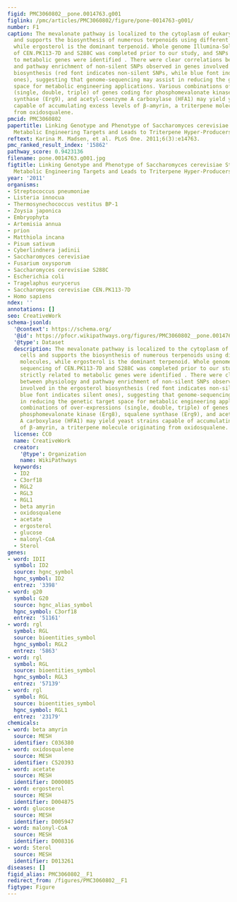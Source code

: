 ```yaml
---
figid: PMC3060802__pone.0014763.g001
figlink: /pmc/articles/PMC3060802/figure/pone-0014763-g001/
number: F1
caption: The mevalonate pathway is localized to the cytoplasm of eukaryotic cells
  and supports the biosynthesis of numerous terpenoids using different precursor molecules,
  while ergosterol is the dominant terpenoid. Whole genome Illumina-Solexa sequencing
  of CEN.PK113-7D and S288C was completed prior to our study, and SNPs strictly related
  to metabolic genes were identified . There were clear correlations between physiology
  and pathway enrichment of non-silent SNPs observed in genes involved in the ergosterol
  biosynthesis (red font indicates non-silent SNPs, while blue font indicates silent
  ones), suggesting that genome-sequencing may assist in reducing the genetic target
  space for metabolic engineering applications. Various combinations of over-expressions
  (single, double, triple) of genes coding for phosphomevalonate kinase (Erg8), squalene
  synthase (Erg9), and acetyl-coenzyme A carboxylase (HFA1) may yield yeast strains
  capable of accumulating excess levels of β-amyrin, a triterpene molecule originating
  from oxidosqualene.
pmcid: PMC3060802
papertitle: Linking Genotype and Phenotype of Saccharomyces cerevisiae Strains Reveals
  Metabolic Engineering Targets and Leads to Triterpene Hyper-Producers.
reftext: Karina M. Madsen, et al. PLoS One. 2011;6(3):e14763.
pmc_ranked_result_index: '15862'
pathway_score: 0.9423136
filename: pone.0014763.g001.jpg
figtitle: Linking Genotype and Phenotype of Saccharomyces cerevisiae Strains Reveals
  Metabolic Engineering Targets and Leads to Triterpene Hyper-Producers
year: '2011'
organisms:
- Streptococcus pneumoniae
- Listeria innocua
- Thermosynechococcus vestitus BP-1
- Zoysia japonica
- Embryophyta
- Artemisia annua
- prion
- Matthiola incana
- Pisum sativum
- Cyberlindnera jadinii
- Saccharomyces cerevisiae
- Fusarium oxysporum
- Saccharomyces cerevisiae S288C
- Escherichia coli
- Tragelaphus eurycerus
- Saccharomyces cerevisiae CEN.PK113-7D
- Homo sapiens
ndex: ''
annotations: []
seo: CreativeWork
schema-jsonld:
  '@context': https://schema.org/
  '@id': https://pfocr.wikipathways.org/figures/PMC3060802__pone.0014763.g001.html
  '@type': Dataset
  description: The mevalonate pathway is localized to the cytoplasm of eukaryotic
    cells and supports the biosynthesis of numerous terpenoids using different precursor
    molecules, while ergosterol is the dominant terpenoid. Whole genome Illumina-Solexa
    sequencing of CEN.PK113-7D and S288C was completed prior to our study, and SNPs
    strictly related to metabolic genes were identified . There were clear correlations
    between physiology and pathway enrichment of non-silent SNPs observed in genes
    involved in the ergosterol biosynthesis (red font indicates non-silent SNPs, while
    blue font indicates silent ones), suggesting that genome-sequencing may assist
    in reducing the genetic target space for metabolic engineering applications. Various
    combinations of over-expressions (single, double, triple) of genes coding for
    phosphomevalonate kinase (Erg8), squalene synthase (Erg9), and acetyl-coenzyme
    A carboxylase (HFA1) may yield yeast strains capable of accumulating excess levels
    of β-amyrin, a triterpene molecule originating from oxidosqualene.
  license: CC0
  name: CreativeWork
  creator:
    '@type': Organization
    name: WikiPathways
  keywords:
  - ID2
  - C3orf18
  - RGL2
  - RGL3
  - RGL1
  - beta amyrin
  - oxidosqualene
  - acetate
  - ergosterol
  - glucose
  - malonyl-CoA
  - Sterol
genes:
- word: IDII
  symbol: ID2
  source: hgnc_symbol
  hgnc_symbol: ID2
  entrez: '3398'
- word: g20
  symbol: G20
  source: hgnc_alias_symbol
  hgnc_symbol: C3orf18
  entrez: '51161'
- word: rgl
  symbol: RGL
  source: bioentities_symbol
  hgnc_symbol: RGL2
  entrez: '5863'
- word: rgl
  symbol: RGL
  source: bioentities_symbol
  hgnc_symbol: RGL3
  entrez: '57139'
- word: rgl
  symbol: RGL
  source: bioentities_symbol
  hgnc_symbol: RGL1
  entrez: '23179'
chemicals:
- word: beta amyrin
  source: MESH
  identifier: C036380
- word: oxidosqualene
  source: MESH
  identifier: C520393
- word: acetate
  source: MESH
  identifier: D000085
- word: ergosterol
  source: MESH
  identifier: D004875
- word: glucose
  source: MESH
  identifier: D005947
- word: malonyl-CoA
  source: MESH
  identifier: D008316
- word: Sterol
  source: MESH
  identifier: D013261
diseases: []
figid_alias: PMC3060802__F1
redirect_from: /figures/PMC3060802__F1
figtype: Figure
---
```


